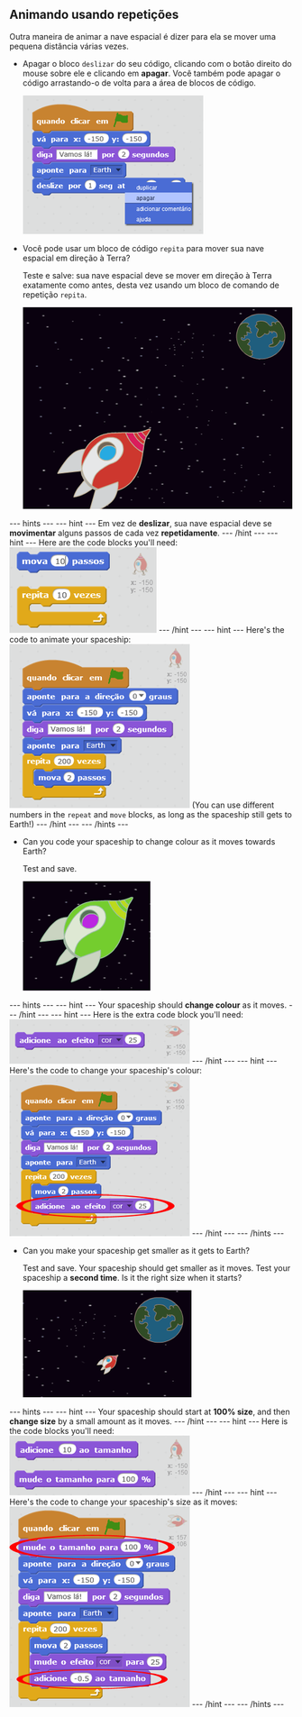 ## Animando usando repetições

Outra maneira de animar a nave espacial é dizer para ela se mover uma pequena distância várias vezes.

+ Apagar o bloco `deslizar` do seu código, clicando com o botão direito do mouse sobre ele e clicando em **apagar**. Você também pode apagar o código arrastando-o de volta para a área de blocos de código.
    
    ![Deleting the glide block](images/space-delete-glide.png)

+ Você pode usar um bloco de código `repita` para mover sua nave espacial em direção à Terra?
    
    Teste e salve: sua nave espacial deve se mover em direção à Terra exatamente como antes, desta vez usando um bloco de comando de repetição `repita`.
    
    ![Testing a spaceship animation](images/space-animate-stage.png)

\--- hints \--- \--- hint \--- Em vez de **deslizar**, sua nave espacial deve se **movimentar** alguns passos de cada vez **repetidamente**. \--- /hint \--- \--- hint \--- Here are the code blocks you'll need: ![Blocks for an animated spaceship](images/space-repeat-blocks.png) \--- /hint \--- \--- hint \--- Here's the code to animate your spaceship: ![Code for an animated spaceship](images/space-repeat-code.png) (You can use different numbers in the `repeat` and `move` blocks, as long as the spaceship still gets to Earth!) \--- /hint \--- \--- /hints \---

+ Can you code your spaceship to change colour as it moves towards Earth?
    
    Test and save.
    
    ![Testing a colour-changing spaceship](images/space-colour-test.png)

\--- hints \--- \--- hint \--- Your spaceship should **change colour** as it moves. \--- /hint \--- \--- hint \--- Here is the extra code block you'll need: ![Block for changing colour](images/space-colour-blocks.png) \--- /hint \--- \--- hint \--- Here's the code to change your spaceship's colour: ![Code for an animated spaceship](images/space-colour-code.png) \--- /hint \--- \--- /hints \---

+ Can you make your spaceship get smaller as it gets to Earth?
    
    Test and save. Your spaceship should get smaller as it moves. Test your spaceship a **second time**. Is it the right size when it starts?
    
    ![Testing a shrinking spaceship](images/space-size-test.png)

\--- hints \--- \--- hint \--- Your spaceship should start at **100% size**, and then **change size** by a small amount as it moves. \--- /hint \--- \--- hint \--- Here is the code blocks you'll need: ![Blocks for changing size](images/space-size-blocks.png) \--- /hint \--- \--- hint \--- Here's the code to change your spaceship's size as it moves: ![Code for changing size](images/space-size-code.png) \--- /hint \--- \--- /hints \---